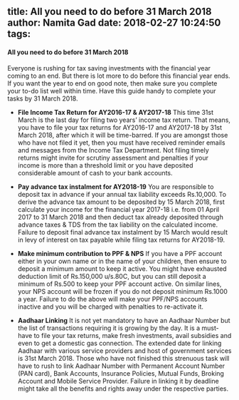 title: All you need to do before 31 March 2018
author: Namita Gad
date: 2018-02-27 10:24:50
tags:
---
#### All you need to do before 31 March 2018

Everyone is rushing for tax saving investments with the financial year coming to an end. But there is lot more to do before this financial year ends. If you want the year to end on good note, then make sure you complete your to-do list well within time. Have this guide handy to complete your tasks by 31 March 2018.

-	**File Income Tax Return for AY2016-17 & AY2017-18**
This time 31st March is the last day for filing two years’ income tax return. That means, you have to file your tax returns for AY2016-17 and AY2017-18 by 31st March 2018, after which it will be time-barred. If you are amongst those who have not filed it yet, then you must have received reminder emails and messages from the Income Tax Department. Not filing timely returns might invite for scrutiny assessment and penalties if your income is more than a threshold limit or you have deposited considerable amount of cash to your bank accounts.

-	**Pay advance tax instalment for AY2018-19**
You are responsible to deposit tax in advance if your annual tax liability exceeds Rs.10,000. To derive the advance tax amount to be deposited by 15 March 2018, first calculate your income for the financial year 2017-18 i.e. from 01 April 2017 to 31 March 2018 and then deduct tax already deposited through advance taxes & TDS from the tax liability on the calculated income. Failure to deposit final advance tax instalment by 15 March would result in levy of interest on tax payable while filing tax returns for AY2018-19.

-	**Make minimum contribution to PPF & NPS**
If you have a PPF account either in your own name or in the name of your children, then ensure to deposit a minimum amount to keep it active. You might have exhausted deduction limit of Rs.150,000 u/s.80C, but you can still deposit a minimum of Rs.500 to keep your PPF account active. On similar lines, your NPS account will be frozen if you do not deposit minimum Rs.1000 a year. Failure to do the above will make your PPF/NPS accounts inactive and you will be charged with penalties to re-activate it. 

-	**Aadhaar Linking**
It is not yet mandatory to have an Aadhaar Number but the list of transactions requiring it is growing by the day. It is a must-have to file your tax returns, make fresh investments, avail subsidies and even to get a domestic gas connection. The extended date for linking Aadhaar with various service providers and host of government services is 31st March 2018. Those who have not finished this strenuous task will have to rush to link Aadhaar Number with Permanent Account Number (PAN card), Bank Accounts, Insurance Policies, Mutual Funds, Broking Account and Mobile Service Provider. Failure in linking it by deadline might take all the benefits and rights away under the respective parties.